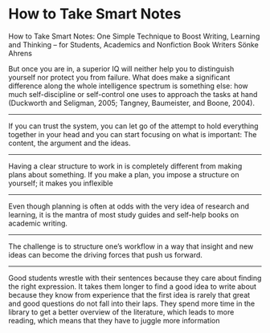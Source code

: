 # How to Take Smart Notes
How to Take Smart Notes: One Simple Technique to Boost Writing, Learning and Thinking – for Students, Academics and Nonfiction Book Writers
Sönke Ahrens

But once you are in, a superior IQ will neither help you to distinguish yourself nor protect you from failure. What does make a significant difference along the whole intelligence spectrum is something else: how much self-discipline or self-control one uses to approach the tasks at hand (Duckworth and Seligman, 2005; Tangney, Baumeister, and Boone, 2004).

*****

If you can trust the system, you can let go of the attempt to hold everything together in your head and you can start focusing on what is important: The content, the argument and the ideas.

*****

Having a clear structure to work in is completely different from making plans about something. If you make a plan, you impose a structure on yourself; it makes you inflexible

*****

Even though planning is often at odds with the very idea of research and learning, it is the mantra of most study guides and self-help books on academic writing.

*****

The challenge is to structure one’s workflow in a way that insight and new ideas can become the driving forces that push us forward.

*****

Good students wrestle with their sentences because they care about finding the right expression. It takes them longer to find a good idea to write about because they know from experience that the first idea is rarely that great and good questions do not fall into their laps. They spend more time in the library to get a better overview of the literature, which leads to more reading, which means that they have to juggle more information